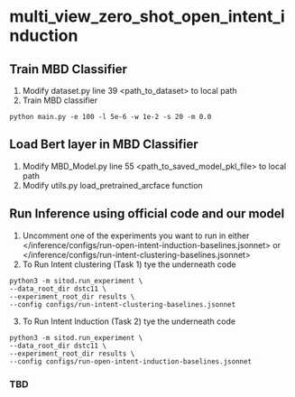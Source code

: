 # multi_view_zero_shot_open_intent_induction

## Train MBD Classifier
1. Modify dataset.py line 39 <path_to_dataset> to local path
2. Train MBD classifier
```
python main.py -e 100 -l 5e-6 -w 1e-2 -s 20 -m 0.0
```
## Load Bert layer in MBD Classifier
1. Modify MBD_Model.py line 55 <path_to_saved_model_pkl_file> to local path
2. Modify utils.py load_pretrained_arcface function


## Run Inference using official code and our model
1. Uncomment one of the experiments you want to run in either </inference/configs/run-open-intent-induction-baselines.jsonnet> or </inference/configs/run-intent-clustering-baselines.jsonnet> 
2. To Run Intent clustering (Task 1) tye the underneath code
```
python3 -m sitod.run_experiment \
--data_root_dir dstc11 \
--experiment_root_dir results \
--config configs/run-intent-clustering-baselines.jsonnet
```
3. To Run Intent Induction (Task 2) tye the underneath code
```
python3 -m sitod.run_experiment \
--data_root_dir dstc11 \
--experiment_root_dir results \
--config configs/run-open-intent-induction-baselines.jsonnet
```

### TBD

